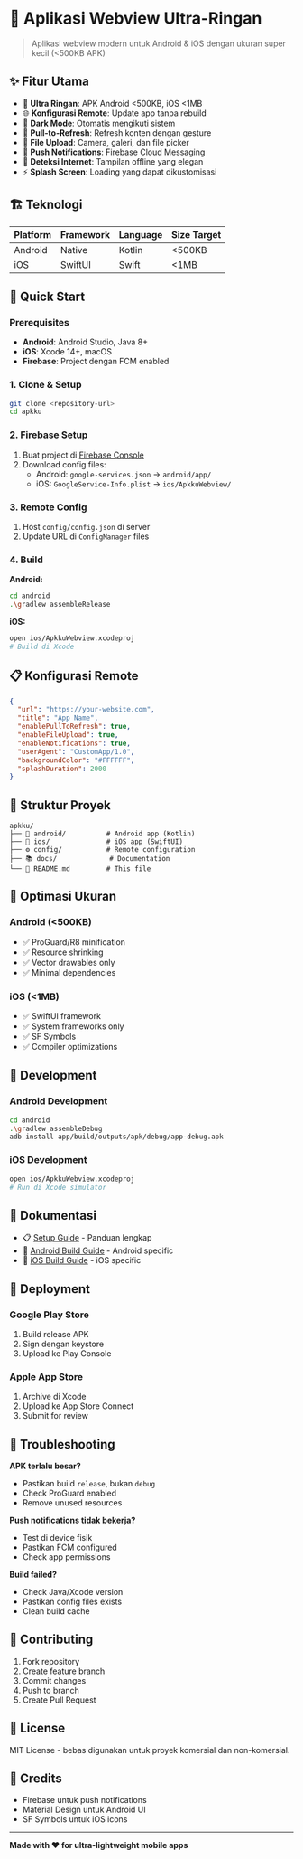 # 📱 Aplikasi Webview Ultra-Ringan

> Aplikasi webview modern untuk Android & iOS dengan ukuran super kecil (<500KB APK)

## ✨ Fitur Utama

- 🚀 **Ultra Ringan**: APK Android <500KB, iOS <1MB
- 🌐 **Konfigurasi Remote**: Update app tanpa rebuild
- 🎨 **Dark Mode**: Otomatis mengikuti sistem
- 🔄 **Pull-to-Refresh**: Refresh konten dengan gesture
- 📁 **File Upload**: Camera, galeri, dan file picker
- 🔔 **Push Notifications**: Firebase Cloud Messaging
- 📶 **Deteksi Internet**: Tampilan offline yang elegan
- ⚡ **Splash Screen**: Loading yang dapat dikustomisasi

## 🏗️ Teknologi

| Platform | Framework | Language | Size Target |
|----------|-----------|----------|-------------|
| Android  | Native    | Kotlin   | <500KB      |
| iOS      | SwiftUI   | Swift    | <1MB        |

## 🚀 Quick Start

### Prerequisites
- **Android**: Android Studio, Java 8+
- **iOS**: Xcode 14+, macOS
- **Firebase**: Project dengan FCM enabled

### 1. Clone & Setup
```bash
git clone <repository-url>
cd apkku
```

### 2. Firebase Setup
1. Buat project di [Firebase Console](https://console.firebase.google.com/)
2. Download config files:
   - Android: `google-services.json` → `android/app/`
   - iOS: `GoogleService-Info.plist` → `ios/ApkkuWebview/`

### 3. Remote Config
1. Host `config/config.json` di server
2. Update URL di `ConfigManager` files

### 4. Build

**Android:**
```bash
cd android
.\gradlew assembleRelease
```

**iOS:**
```bash
open ios/ApkkuWebview.xcodeproj
# Build di Xcode
```

## 📋 Konfigurasi Remote

```json
{
  "url": "https://your-website.com",
  "title": "App Name",
  "enablePullToRefresh": true,
  "enableFileUpload": true,
  "enableNotifications": true,
  "userAgent": "CustomApp/1.0",
  "backgroundColor": "#FFFFFF",
  "splashDuration": 2000
}
```

## 📁 Struktur Proyek

```
apkku/
├── 🤖 android/          # Android app (Kotlin)
├── 🍎 ios/              # iOS app (SwiftUI)
├── ⚙️ config/           # Remote configuration
├── 📚 docs/             # Documentation
└── 📖 README.md         # This file
```

## 🎯 Optimasi Ukuran

### Android (<500KB)
- ✅ ProGuard/R8 minification
- ✅ Resource shrinking
- ✅ Vector drawables only
- ✅ Minimal dependencies

### iOS (<1MB)
- ✅ SwiftUI framework
- ✅ System frameworks only
- ✅ SF Symbols
- ✅ Compiler optimizations

## 🔧 Development

### Android Development
```bash
cd android
.\gradlew assembleDebug
adb install app/build/outputs/apk/debug/app-debug.apk
```

### iOS Development
```bash
open ios/ApkkuWebview.xcodeproj
# Run di Xcode simulator
```

## 📖 Dokumentasi

- 📋 [Setup Guide](docs/setup-guide.md) - Panduan lengkap
- 🤖 [Android Build Guide](docs/android-build-guide.md) - Android specific
- 🍎 [iOS Build Guide](docs/ios-build-guide.md) - iOS specific

## 🚀 Deployment

### Google Play Store
1. Build release APK
2. Sign dengan keystore
3. Upload ke Play Console

### Apple App Store
1. Archive di Xcode
2. Upload ke App Store Connect
3. Submit for review

## 🐛 Troubleshooting

**APK terlalu besar?**
- Pastikan build `release`, bukan `debug`
- Check ProGuard enabled
- Remove unused resources

**Push notifications tidak bekerja?**
- Test di device fisik
- Pastikan FCM configured
- Check app permissions

**Build failed?**
- Check Java/Xcode version
- Pastikan config files exists
- Clean build cache

## 🤝 Contributing

1. Fork repository
2. Create feature branch
3. Commit changes
4. Push to branch
5. Create Pull Request

## 📄 License

MIT License - bebas digunakan untuk proyek komersial dan non-komersial.

## 🙏 Credits

- Firebase untuk push notifications
- Material Design untuk Android UI
- SF Symbols untuk iOS icons

---

**Made with ❤️ for ultra-lightweight mobile apps**